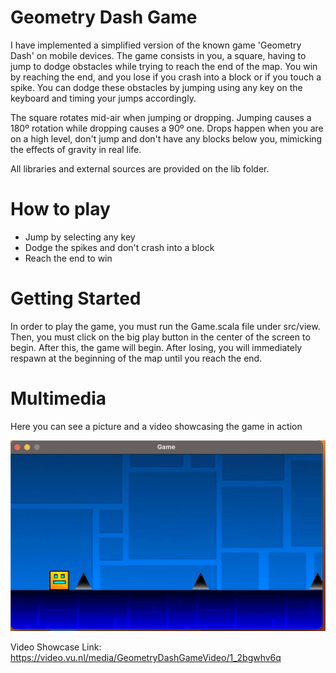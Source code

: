 # Geometry Dash Game

I have implemented
a simplified version of the known game 'Geometry Dash' on mobile devices. The game consists in you,
a square, having to jump to dodge obstacles while trying to reach the end of the map. You win by reaching 
the end, and you lose if you crash into a block or if you touch a spike. You can dodge these obstacles by jumping
using any key on the keyboard and timing your jumps accordingly.

The square rotates mid-air when jumping or dropping. Jumping causes a 180º rotation while dropping causes a 90º one.
Drops happen when you are on a high level, don't jump and don't have any blocks below you, mimicking the effects of gravity
in real life.

All libraries and external sources are provided on the lib folder. 

# How to play

- Jump by selecting any key
- Dodge the spikes and don't crash into a block
- Reach the end to win

# Getting Started

In order to play the game, you must run the Game.scala file under src/view. Then, you must click on the big play button in the 
center of the screen to begin. After this, the game will begin. After losing, you will immediately respawn at the beginning of the map
until you reach the end.

# Multimedia

Here you can see a picture and a video showcasing the game in action

![Photo in Action](multimedia/GamePhoto.png)

Video Showcase Link: https://video.vu.nl/media/GeometryDashGameVideo/1_2bgwhv6q
